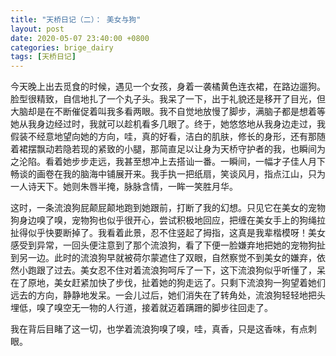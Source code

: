 ```yaml
---
title: "天桥日记（二）： 美女与狗"
layout: post
date: 2020-05-07 23:40:00 +0800
categories: brige_dairy
tags: [天桥日记]
---
```


今天晚上出去觅食的时候，遇见一个女孩，身着一袭橘黄色连衣裙，在路边遛狗。脸型很精致，自信地扎了一个丸子头。我呆了一下，出于礼貌还是移开了目光，但大脑却是在不断催促着叫我多看两眼。我不自觉地放慢了脚步，满脑子都是想着等她从我身边经过时，我就可以趁机看多几眼了。终于，她悠悠地从我身边走过，我假装不经意地望向她的方向，哇，真的好看，洁白的肌肤，修长的身形，还有那随着裙摆飘动若隐若现的紧致的小腿，那简直足以让身为天桥守护者的我，也瞬间为之沦陷。看着她步步走远，我甚至想冲上去搭讪一番。一瞬间，一幅才子佳人月下畅谈的画卷在我的脑海中铺展开来。我手执一把纸扇，笑谈风月，指点江山，只为一人诗天下。她则朱唇半掩，脉脉含情，一眸一笑胜月华。

这时，一条流浪狗屁颠屁颠地跑到她跟前，打断了我的幻想。只见它在美女的宠物狗身边嗅了嗅，宠物狗也似乎很开心，尝试积极地回应，把缠在美女手上的狗绳拉扯得似乎快要断掉了。我看着此景，忍不住竖起了拇指，这真是我辈楷模呀！美女感受到异常，一回头便注意到了那个流浪狗，看了下便一脸嫌弃地把她的宠物狗扯到另一边。此时的流浪狗早就被荷尔蒙遮住了双眼，自然察觉不到美女的嫌弃，依然小跑跟了过去。美女忍不住对着流浪狗呵斥了一下，这下流浪狗似乎听懂了，呆在了原地，美女赶紧加快了步伐，扯着她的狗走远了。只剩下流浪狗一狗望着她们远去的方向，静静地发呆。一会儿过后，她们消失在了转角处，流浪狗轻轻地把头埋低，嗅了嗅空无一物的人行道，接着就迈着蹒跚的脚步往回走了。

我在背后目睹了这一切，也学着流浪狗嗅了嗅，哇，真香，只是这香味，有点刺眼。
